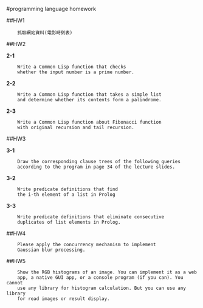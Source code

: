 #programming language homework

##HW1

```
	抓取網站資料(電影時刻表)
```

##HW2

**2-1**

```
	Write a Common Lisp function that checks
	whether the input number is a prime number.
```

**2-2**

```
	Write a Common Lisp function that takes a simple list 
	and determine whether its contents form a palindrome.
```

**2-3**

```
	Write a Common Lisp function about Fibonacci function 
	with original recursion and tail recursion.
```

##HW3

**3-1**

```
	Draw the corresponding clause trees of the following queries
	according to the program in page 34 of the lecture slides.
```

**3-2**

```
	Write predicate definitions that find 
	the i‐th element of a list in Prolog
```

**3-3**

```
	Write predicate definitions that eliminate consecutive
	duplicates of list elements in Prolog.
```

##HW4

```
	Please apply the concurrency mechanism to implement
	Gaussian blur processing.
```

##HW5

```
	Show the RGB histograms of an image. You can implement it as a web
	app, a native GUI app, or a console program (if you can). You cannot
	use any library for histogram calculation. But you can use any library
	for read images or result display.
```
